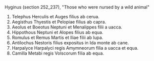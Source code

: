 
Hyginus (section 252_237),  "Those who were nursed by a wild animal"


1. Telephus Herculis et Auges filius ab cerua. 
1. Aegisthus Thyestis et Pelopiae filius ab capra. 
1. Aeolus et Boeotus Neptuni et Menalippes filii a uacca.
1. Hippothous Neptuni et Alopes filius ab equa. 
1. Romulus et Remus Martis et Iliae filii ab lupa. 
1. Antilochus Nestoris filius expositus in Ida monte ab cane.
1. Harpalyce Harpalyci regis Amymneorum filia a uacca et equa. 
1. Camilla Metabi regis Volscorum filia ab equa.
